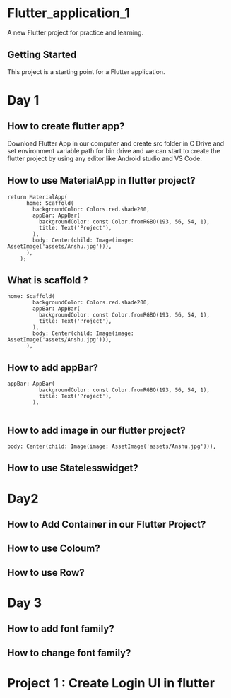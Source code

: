 # Flutter_application_1

A new Flutter project for practice and learning.

## Getting Started

This project is a starting point for a Flutter application.

# Day 1

## How to create flutter app?
Download Flutter App in our computer and create src folder in C Drive and set environment variable path for bin drive and we can start to create the flutter project by using any editor like Android studio and VS Code.

## How to use MaterialApp in flutter project?

```
return MaterialApp(
      home: Scaffold(
        backgroundColor: Colors.red.shade200,
        appBar: AppBar(
          backgroundColor: const Color.fromRGBO(193, 56, 54, 1),
          title: Text('Project'),
        ),
        body: Center(child: Image(image: AssetImage('assets/Anshu.jpg'))),
      ),
    );
```


## What is scaffold ?
```
home: Scaffold(
        backgroundColor: Colors.red.shade200,
        appBar: AppBar(
          backgroundColor: const Color.fromRGBO(193, 56, 54, 1),
          title: Text('Project'),
        ),
        body: Center(child: Image(image: AssetImage('assets/Anshu.jpg'))),
      ),
```
## How to add appBar?
```
appBar: AppBar(
          backgroundColor: const Color.fromRGBO(193, 56, 54, 1),
          title: Text('Project'),
        ),
      
```

## How to add image in our flutter project?
```
body: Center(child: Image(image: AssetImage('assets/Anshu.jpg'))),
```

## How to use Statelesswidget?

# Day2

## How to Add Container in our Flutter Project?

## How to use Coloum?

## How to use Row?

# Day 3

## How to add font family?

## How to change font family?

# Project 1 : Create Login UI in flutter
